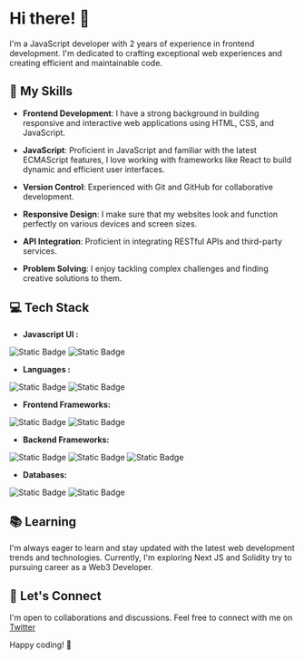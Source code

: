 # Hi there! 👋

I'm a JavaScript developer with 2 years of experience in frontend development. I'm dedicated to crafting exceptional web experiences and creating efficient and maintainable code.

## 🚀 My Skills

- **Frontend Development**: I have a strong background in building responsive and interactive web applications using HTML, CSS, and JavaScript.

- **JavaScript**: Proficient in JavaScript and familiar with the latest ECMAScript features, I love working with frameworks like React to build dynamic and efficient user interfaces.

- **Version Control**: Experienced with Git and GitHub for collaborative development.

- **Responsive Design**: I make sure that my websites look and function perfectly on various devices and screen sizes.

- **API Integration**: Proficient in integrating RESTful APIs and third-party services.

- **Problem Solving**: I enjoy tackling complex challenges and finding creative solutions to them.

## 💻 Tech Stack

- **Javascript UI :**

![Static Badge](https://img.shields.io/badge/React-20232A?style=for-the-badge&logo=react&logoColor=61DAFB)
![Static Badge](https://img.shields.io/badge/Angular-DD0031?style=for-the-badge&logo=angular&logoColor=white)

- **Languages :**
  
![Static Badge](https://img.shields.io/badge/JavaScript-323330?style=for-the-badge&logo=javascript&logoColor=F7DF1E)
![Static Badge](https://img.shields.io/badge/TypeScript-007ACC?style=for-the-badge&logo=typescript&logoColor=white)

- **Frontend Frameworks:**

![Static Badge](https://img.shields.io/badge/Bootstrap-563D7C?style=for-the-badge&logo=bootstrap&logoColor=white)
![Static Badge](https://img.shields.io/badge/Tailwind_CSS-38B2AC?style=for-the-badge&logo=tailwind-css&logoColor=white)

- **Backend Frameworks:**
  
![Static Badge](https://img.shields.io/badge/Node.js-43853D?style=for-the-badge&logo=node.js&logoColor=white)
![Static Badge](https://img.shields.io/badge/Express.js-404D59?style=for-the-badge)
![Static Badge](https://img.shields.io/badge/sequelize-323330?style=for-the-badge&logo=sequelize&logoColor=blue)

- **Databases:**

![Static Badge](https://img.shields.io/badge/PostgreSQL-316192?style=for-the-badge&logo=postgresql&logoColor=white)
![Static Badge](https://img.shields.io/badge/MongoDB-4EA94B?style=for-the-badge&logo=mongodb&logoColor=white)

## 📚 Learning

I'm always eager to learn and stay updated with the latest web development trends and technologies. Currently, I'm exploring Next JS and Solidity try to pursuing career as a Web3 Developer.

## 🤝 Let's Connect

I'm open to collaborations and discussions. Feel free to connect with me on [Twitter](https://x.com/rimbalun)

Happy coding! 🚀

